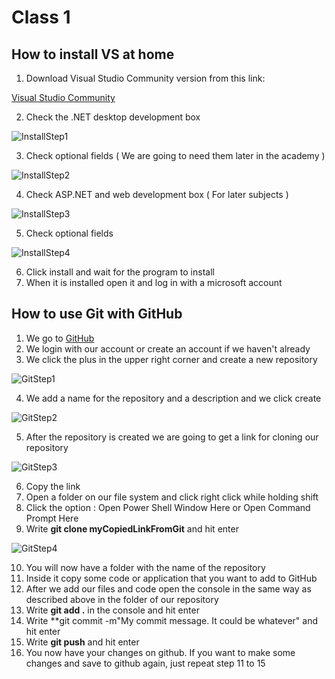 # Class 1
## How to install VS at home
1. Download Visual Studio Community version from this link:

[Visual Studio Community](https://visualstudio.microsoft.com/thank-you-downloading-visual-studio/?sku=Community&rel=15)

2. Check the .NET desktop development box

![InstallStep1](https://github.com/sedc-codecademy/sedc7-05-oopcsharp/blob/master/g3/Class%201/img/installVS1.PNG?raw=true)

3. Check optional fields ( We are going to need them later in the academy )

![InstallStep2](https://github.com/sedc-codecademy/sedc7-05-oopcsharp/blob/master/g3/Class%201/img/installVS2.PNG?raw=true)

4. Check ASP.NET and web development box ( For later subjects )

![InstallStep3](https://github.com/sedc-codecademy/sedc7-05-oopcsharp/blob/master/g3/Class%201/img/installVS3.PNG?raw=true)

5. Check optional fields

![InstallStep4](https://github.com/sedc-codecademy/sedc7-05-oopcsharp/blob/master/g3/Class%201/img/installVS4.PNG?raw=true)

6. Click install and wait for the program to install
7. When it is installed open it and log in with a microsoft account

## How to use Git with GitHub
1. We go to [GitHub](www.github.com)
2. We login with our account or create an account if we haven't already
3. We click the plus in the upper right corner and create a new repository

![GitStep1](https://github.com/sedc-codecademy/sedc7-05-oopcsharp/blob/master/g3/Class%201/img/HowToGit1.PNG?raw=true)

4. We add a name for the repository and a description and we click create

![GitStep2](https://github.com/sedc-codecademy/sedc7-05-oopcsharp/blob/master/g3/Class%201/img/HowToGit2.PNG?raw=true)

5. After the repository is created we are going to get a link for cloning our repository

![GitStep3](https://github.com/sedc-codecademy/sedc7-05-oopcsharp/blob/master/g3/Class%201/img/HowToGit3.PNG?raw=true)

6. Copy the link
7. Open a folder on our file system and click right click while holding shift
8. Click the option : Open Power Shell Window Here or Open Command Prompt Here
9. Write **git clone myCopiedLinkFromGit** and hit enter

![GitStep4](https://github.com/sedc-codecademy/sedc7-05-oopcsharp/blob/master/g3/Class%201/img/HowToGit4.PNG?raw=true)

10. You will now have a folder with the name of the repository
11. Inside it copy some code or application that you want to add to GitHub
12. After we add our files and code open the console in the same way as described above in the folder of our repository
13. Write **git add .** in the console and hit enter
14. Write **git commit -m"My commit message. It could be whatever" and hit enter
15. Write **git push** and hit enter
16. You now have your changes on github. If you want to make some changes and save to github again, just repeat step 11 to 15

